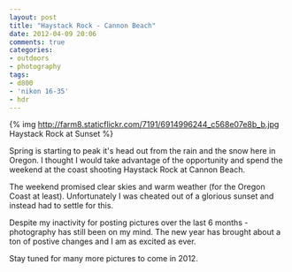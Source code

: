 ```yaml
---
layout: post
title: "Haystack Rock - Cannon Beach"
date: 2012-04-09 20:06
comments: true
categories: 
- outdoors
- photography
tags:
- d800
- 'nikon 16-35'
- hdr
---
```


{% img http://farm8.staticflickr.com/7191/6914996244_c568e07e8b_b.jpg Haystack Rock at Sunset %}

Spring is starting to peak it's head out from the rain and the snow here in Oregon. I
thought I would take advantage of the opportunity and spend the weekend at the coast
shooting Haystack Rock at Cannon Beach. 

The weekend promised clear skies and warm weather (for the Oregon Coast at least). Unfortunately I was cheated out of a glorious sunset and instead had to settle for this. 

Despite my inactivity for posting pictures over the last 6 months - photography has still been on
my mind. The new year has brought about a ton of postive changes and I
am as excited as ever.

Stay tuned for many more pictures to come in 2012.
